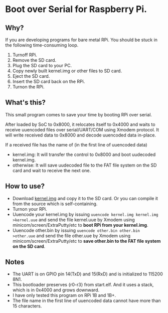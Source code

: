 # Boot over Serial for Raspberry Pi. 

## Why?
If you are developing programs for bare metal RPi. You should be stuck in the following time-consuming loop.

1. Turnoff RPi.
2. Remove the SD card.
3. Plug the SD card to your PC.
4. Copy newly built kernel.img or other files to SD card.
5. Eject the SD card.
6. Insert the SD card back on the RPi.
7. Turnon the RPi.

## What's this?
This small program comes to save your time by booting RPi over serial.

After loaded by SoC to 0x8000, it relocates itself to 0x4000 and waits to receive uuencoded files over serial/UART/COM using Xmodem protocol. It will write received data to 0x8000 and decode uuencoded data in-place.

If a received file has the name of (in the first line of uuencoded data)
- kernel.img: It will transfer the control to 0x8000 and boot uudecoded kernel.img.
-  otherwise: It will save uudecoded file to the FAT file system on the SD card and wait to receive the next one.

## How to use?
- Download [kernel.img](https://github.com/hongmingjian/bosrpi/releases/download/v0.1/kernel.img) and copy it to the SD card. Or you can compile it from the source which is self-containing.
- Turnon your RPi.
- Uuencode your kernel.img by issuing `uuencode kernel.img kernel.img >kernel.uue` and send the file kernel.uue by Xmodem using minicom/screen/ExtraPutty/etc to **boot RPi from your kernel.img**.
- Uuencode other.bin by issuing `uuencode other.bin other.bin >other.uue` and send the file other.uue by Xmodem using minicom/screen/ExtraPutty/etc to **save other.bin to the FAT file system on the SD card**.

## Notes
- The UART is on GPIO pin 14(TxD) and 15(RxD) and is initialized to 115200 8N1.
- This bootloader preserves {r0-r3} from start.elf. And it uses a stack, which is in 0x4000 and grows downward.
- I have only tested this program on RPi 1B and 1B+.
- The file name in the first line of uuencoded data cannot have more than 15 characters.
